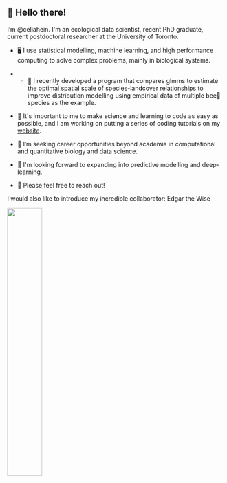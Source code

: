## 👋 Hello there!

I’m @celiahein. I'm an ecological data scientist, recent PhD graduate, current postdoctoral researcher at the University of Toronto.  

- 🖥️ I use statistical modelling, machine learning, and high performance computing to solve complex problems, mainly in biological systems.
- - 🌱 I recently developed a program that compares glmms to estimate the optimal spatial scale of species-landcover relationships to improve distribution modelling using empirical data of multiple bee🐝species as the example.
- 🍎 It's important to me to make science and learning to code as easy as possible, and I am working on putting a series of coding tutorials on my [website](https://celiahein.github.io/). 

- 🔎 I’m seeking career opportunities beyond academia in computational and quantitative biology and data science. 
- 👀 I'm looking forward to expanding into predictive modelling and deep-learning.
- 🙂 Please feel free to reach out!



I would also like to introduce my incredible collaborator: Edgar the Wise

<img src="https://user-images.githubusercontent.com/41344079/235374543-5f486930-b08b-4b66-a899-c5b7076eae95.PNG" width="40%">

<!---
celiahein/celiahein is a ✨ special ✨ repository because its `README.md` (this file) appears on your GitHub profile.
You can click the Preview link to take a look at your changes.
--->
